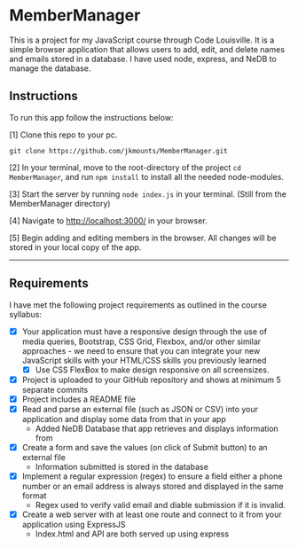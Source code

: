 # MemberManager
This is a project for my JavaScript course through Code Louisville. It is a simple browser application that allows users to add, edit, and delete names and emails stored in a database. I have used node, express, and NeDB to manage the database.

## Instructions
To run this app follow the instructions below:

[1] Clone this repo to your pc.
```
git clone https://github.com/jkmounts/MemberManager.git
```
[2] In your terminal, move to the root-directory of the project `cd MemberManager`, and run `npm install` to install all the needed node-modules.

[3] Start the server by running `node index.js` in your terminal. (Still from the MemberManager directory)

[4] Navigate to <http://localhost:3000/> in your browser.

[5] Begin adding and editing members in the browser. All changes will be stored in your local copy of the app.


---

## Requirements

I have met the following project requirements as outlined in the course syllabus:

- [X] Your application must have a responsive design through the use of media queries, Bootstrap, CSS Grid, Flexbox, and/or other similar approaches - we need to ensure that you can integrate your new JavaScript skills with your HTML/CSS skills you previously learned
  - [X] Use CSS FlexBox to make design responsive on all screensizes.
- [X] Project is uploaded to your GitHub repository and shows at minimum 5 separate commits
- [X] Project includes a README file
- [X] Read and parse an external file (such as JSON or CSV) into your application and display some data from that in your app
  - Added NeDB Database that app retrieves and displays information from
- [X] Create a form and save the values (on click of Submit button) to an external file 
  - Information submitted is stored in the database
- [X] Implement a regular expression (regex) to ensure a field either a phone number or an email address is always stored and displayed in the same format
  - Regex used to verify valid email and diable submission if it is invalid.
- [X] Create a web server with at least one route and connect to it from your application using ExpressJS
  - Index.html and API are both served up using express
